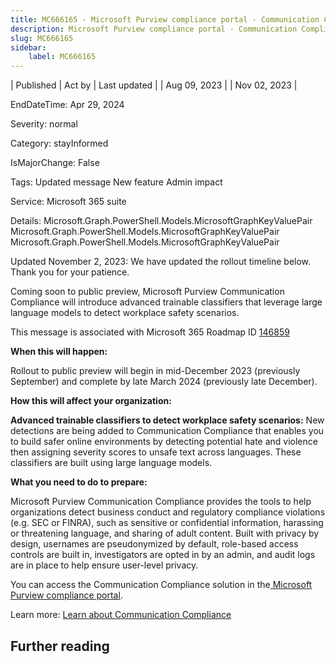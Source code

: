 ```yaml
---
title: MC666165 - Microsoft Purview compliance portal - Communication Compliance Advanced trainable classifiers to detect workplace safety
description: Microsoft Purview compliance portal - Communication Compliance Advanced trainable classifiers to detect workplace safety
slug: MC666165
sidebar:
    label: MC666165
---
```



| Published | Act by | Last updated |
| Aug 09, 2023 |  | Nov 02, 2023 |

EndDateTime: Apr 29, 2024

Severity: normal

Category: stayInformed

IsMajorChange: False

Tags: Updated message New feature Admin impact

Service: Microsoft 365 suite

Details: Microsoft.Graph.PowerShell.Models.MicrosoftGraphKeyValuePair Microsoft.Graph.PowerShell.Models.MicrosoftGraphKeyValuePair Microsoft.Graph.PowerShell.Models.MicrosoftGraphKeyValuePair

<p style="">Updated November 2, 2023: We have updated the rollout timeline below. Thank you for your patience.</p><p style="">Coming soon to public preview, Microsoft Purview Communication Compliance will introduce advanced trainable classifiers that leverage large language models to detect workplace safety scenarios.&nbsp;<br></p>
<p>This message is associated with Microsoft 365 Roadmap ID <a href="https://www.microsoft.com/microsoft-365/roadmap?filters=&amp;searchterms=146859" target="_blank">146859</a></p>
<p><b>When this will happen:</b></p><p>Rollout to public preview will begin in mid-December 2023 (previously September) and complete by late March 2024 (previously late December).&nbsp;</p>

<p><b>How this will affect your organization:</b></p>

<p><b>Advanced trainable classifiers to detect workplace safety scenarios:</b>  New detections are being added to Communication Compliance that enables you to build safer online environments by detecting potential hate and violence then assigning severity scores to unsafe text across languages. These classifiers are built using large language models.&nbsp;</p>
<p><b>What you need to do to prepare:</b></p>
<p>Microsoft Purview Communication Compliance provides the tools to help organizations detect business conduct and regulatory compliance violations (e.g. SEC or FINRA), such as sensitive or confidential information, harassing or threatening language, and sharing of adult content. Built with privacy by design, usernames are pseudonymized by default, role-based access controls are built in, investigators are opted in by an admin, and audit logs are in place to help ensure user-level privacy. </p><p>You can access the Communication Compliance solution in the<a href="https://sip.compliance.microsoft.com/homepage" target="_blank"> Microsoft Purview compliance portal</a>. &nbsp;</p><p>Learn more: <a href="https://learn.microsoft.com/purview/communication-compliance?view=o365-worldwide" target="_blank">Learn about Communication Compliance</a>  &nbsp;</p>

## Further reading
